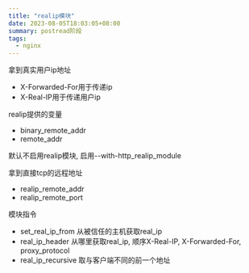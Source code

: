 ```yaml
---
title: "realip模块"
date: 2023-08-05T18:03:05+08:00
summary: postread阶段
tags:
  - nginx
---
```


拿到真实用户ip地址

- X-Forwarded-For用于传递ip
- X-Real-IP用于传递用户ip

realip提供的变量

- binary_remote_addr
- remote_addr

默认不启用realip模块, 启用--with-http_realip_module

拿到直接tcp的远程地址

- realip_remote_addr
- realip_remote_port

模块指令

- set_real_ip_from 从被信任的主机获取real_ip
- real_ip_header 从哪里获取real_ip, 顺序X-Real-IP, X-Forwarded-For, proxy_protocol
- real_ip_recursive 取与客户端不同的前一个地址
